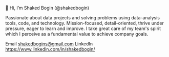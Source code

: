 👋 Hi, I’m Shaked Bogin (@shakedbogin)

Passionate about data projects and solving problems using data-analysis tools, code, and technology. 
Mission-focused, detail-oriented, thrive under pressure, eager to learn and improve.
I take great care of my team's spirit which I perceive as a fundamental value to achieve 
company goals.

Email shakedbogins@gmail.com 
LinkedIn https://www.linkedin.com/in/shakedbogin/

